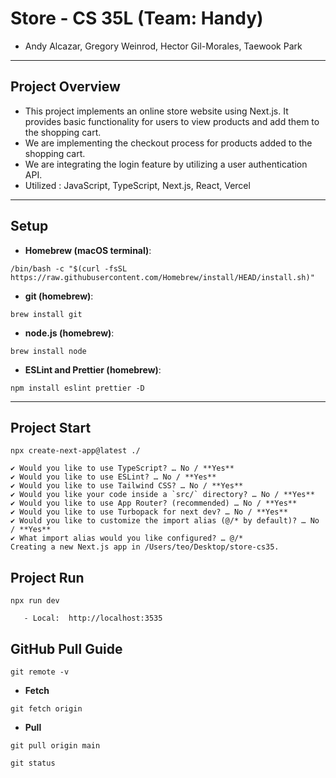 # Store - CS 35L (Team: Handy) 
- Andy Alcazar, Gregory Weinrod, Hector Gil-Morales, Taewook Park

-----
## Project Overview 
- This project implements an online store website using Next.js. It provides basic functionality for users to view products and add them to the shopping cart.
- We are implementing the checkout process for products added to the shopping cart.
- We are integrating the login feature by utilizing a user authentication API.
- Utilized : JavaScript, TypeScript, Next.js, React, Vercel

------
## Setup
- **Homebrew (macOS terminal)**:
```
/bin/bash -c "$(curl -fsSL https://raw.githubusercontent.com/Homebrew/install/HEAD/install.sh)"
```

- **git (homebrew)**:
```
brew install git
```

- **node.js (homebrew)**:
```
brew install node
```

- **ESLint and Prettier  (homebrew)**:
```
npm install eslint prettier -D
```


------
## Project Start
```
npx create-next-app@latest ./
```
```
✔ Would you like to use TypeScript? … No / **Yes**
✔ Would you like to use ESLint? … No / **Yes**
✔ Would you like to use Tailwind CSS? … No / **Yes**
✔ Would you like your code inside a `src/` directory? … No / **Yes**
✔ Would you like to use App Router? (recommended) … No / **Yes**
✔ Would you like to use Turbopack for next dev? … No / **Yes**
✔ Would you like to customize the import alias (@/* by default)? … No / **Yes**
✔ What import alias would you like configured? … @/*
Creating a new Next.js app in /Users/teo/Desktop/store-cs35.
```

## Project Run
```
npx run dev
```
```
   - Local:  http://localhost:3535
```

## GitHub Pull Guide
```
git remote -v
```
- **Fetch**
```
git fetch origin
```
- **Pull**
```
git pull origin main
```
```
git status
```